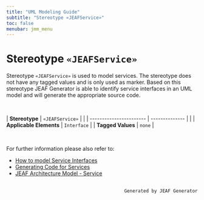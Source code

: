 ```yaml
---
title: "UML Modeling Guide"
subtitle: "Stereotype «JEAFService»"
toc: false
menubar: jmm_menu
---
```


# Stereotype `«JEAFService»`
Stereotype `«JEAFService»` is used to model services. The stereotype does not have any tagged values and is only used as marker. Based on this stereotype JEAF Generator is able to identify service interfaces in an UML model and will generate the appropriate source code.

<br>

| **Stereotype**          | `«JEAFService»` | |
| ----------------------- | -------------- | |
| **Applicable Elements** | `Interface`        |
| **Tagged Values**       | `none`           |

<br>

For further information please also refer to: 
- [How to model Service Interfaces](/uml-modeling-guide/how-to-model-rest-service-apis)  
- [Generating Code for Services](/developer-guide/code-for-jeaf-services/) 
- [JEAF Architecture Model - Service](https://anaptecs.atlassian.net/wiki/spaces/JEAF/pages/515276970/JEAF+Architecture+Model#Service)


<br>

<div style="text-align: right"><code>Generated by JEAF Generator</code></div>

    